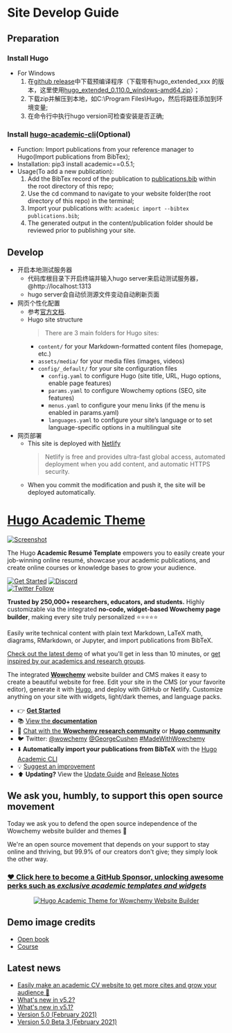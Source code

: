 # Site Develop Guide

## Preparation

### Install Hugo
* For Windows
  1. 在[github release](https://github.com/gohugoio/hugo/releases)中下载预编译程序（下载带有hugo_extended_xxx 的版本，这里使用[hugo_extended_0.110.0_windows-amd64.zip](https://github.com/gohugoio/hugo/releases/download/v0.110.0/hugo_extended_0.110.0_windows-amd64.zip)）；
  2. 下载zip并解压到本地，如C:\Program Files\Hugo，然后将路径添加到环境变量;
  3. 在命令行中执行hugo version可检查安装是否正确;

### Install [hugo-academic-cli](https://github.com/wowchemy/hugo-academic-cli)(Optional)
* Function: Import publications from your reference manager to Hugo(Import publications from BibTex);
* Installation: pip3 install academic==0.5.1;
* Usage(To add a new publication): 
  1. Add the BibTex record of the publication to [publications.bib](./publications.bib) within the root directory of this repo;
  2. Use the cd command to navigate to your website folder(the root directory of this repo) in the terminal;
  3. Import your publications with: `academic import --bibtex publications.bib`;
  4. The generated output in the content/publication folder should be reviewed prior to publishing your site.

## Develop
* 开启本地测试服务器
  * 代码库根目录下开启终端并输入hugo server来启动测试服务器，@http://localhost:1313
  * hugo server会自动侦测源文件变动自动刷新页面
* 网页个性化配置
  * 参考[官方文档](https://wowchemy.com/docs/).
  * Hugo site structure
    > There are 3 main folders for Hugo sites:
    * `content/` for your Markdown-formatted content files (homepage, etc.)
    * `assets/media/` for your media files (images, videos)
    * `config/_default/` for your site configuration files
      * `config.yaml` to configure Hugo (site title, URL, Hugo options, enable page features)
      * `params.yaml` to configure Wowchemy options (SEO, site features)
      * `menus.yaml` to configure your menu links (if the menu is enabled in params.yaml)
      * `languages.yaml` to configure your site’s language or to set language-specific options in a multilingual site
* 网页部署
  * This site is deployed with [Netlify](https://www.netlify.com/)
    > Netlify is free and provides ultra-fast global access, automated deployment when you add content, and automatic HTTPS security.
  * When you commit the modification and push it, the site will be deployed automatically.

# [Hugo Academic Theme](https://github.com/wowchemy/starter-hugo-academic)

[![Screenshot](./preview.png)](https://wowchemy.com/hugo-themes/)

The Hugo **Academic Resumé Template** empowers you to easily create your job-winning online resumé, showcase your academic publications, and create online courses or knowledge bases to grow your audience.

[![Get Started](https://img.shields.io/badge/-Get%20started-ff4655?style=for-the-badge)](https://wowchemy.com/hugo-themes/)
[![Discord](https://img.shields.io/discord/722225264733716590?style=for-the-badge)](https://discord.com/channels/722225264733716590/742892432458252370/742895548159492138)  
[![Twitter Follow](https://img.shields.io/twitter/follow/wowchemy?label=Follow%20on%20Twitter)](https://twitter.com/wowchemy)

️**Trusted by 250,000+ researchers, educators, and students.** Highly customizable via the integrated **no-code, widget-based Wowchemy page builder**, making every site truly personalized ⭐⭐⭐⭐⭐

Easily write technical content with plain text Markdown, LaTeX math, diagrams, RMarkdown, or Jupyter, and import publications from BibTeX.

[Check out the latest demo](https://academic-demo.netlify.app/) of what you'll get in less than 10 minutes, or [get inspired by our academics and research groups](https://wowchemy.com/creators/).

The integrated [**Wowchemy**](https://wowchemy.com) website builder and CMS makes it easy to create a beautiful website for free. Edit your site in the CMS (or your favorite editor), generate it with [Hugo](https://github.com/gohugoio/hugo), and deploy with GitHub or Netlify. Customize anything on your site with widgets, light/dark themes, and language packs.

- 👉 [**Get Started**](https://wowchemy.com/hugo-themes/)
- 📚 [View the **documentation**](https://wowchemy.com/docs/)
- 💬 [Chat with the **Wowchemy research community**](https://discord.gg/z8wNYzb) or [**Hugo community**](https://discourse.gohugo.io)
- 🐦 Twitter: [@wowchemy](https://twitter.com/wowchemy) [@GeorgeCushen](https://twitter.com/GeorgeCushen) [#MadeWithWowchemy](https://twitter.com/search?q=%23MadeWithWowchemy&src=typed_query)
- ⬇️ **Automatically import your publications from BibTeX** with the [Hugo Academic CLI](https://github.com/wowchemy/hugo-academic-cli)
- 💡 [Suggest an improvement](https://github.com/wowchemy/wowchemy-hugo-themes/issues)
- ⬆️ **Updating?** View the [Update Guide](https://wowchemy.com/docs/hugo-tutorials/update/) and [Release Notes](https://github.com/wowchemy/wowchemy-hugo-themes/releases)

## We ask you, humbly, to support this open source movement

Today we ask you to defend the open source independence of the Wowchemy website builder and themes 🐧

We're an open source movement that depends on your support to stay online and thriving, but 99.9% of our creators don't give; they simply look the other way.

### [❤️ Click here to become a GitHub Sponsor, unlocking awesome perks such as _exclusive academic templates and widgets_](https://github.com/sponsors/gcushen)

<p align="center"><a href="https://wowchemy.com/templates/" target="_blank" rel="noopener"><img src="https://wowchemy.com/uploads/readmes/academic_logo_200px.png" alt="Hugo Academic Theme for Wowchemy Website Builder"></a></p>

## Demo image credits

- [Open book](https://unsplash.com/photos/J4kK8b9Fgj8)
- [Course](https://unsplash.com/photos/JKUTrJ4vK00)

## Latest news

<!--START_SECTION:news-->
* [Easily make an academic CV website to get more cites and grow your audience 🚀](https:&#x2F;&#x2F;wowchemy.com&#x2F;blog&#x2F;easily-make-academic-website&#x2F;)
* [What&#39;s new in v5.2?](https:&#x2F;&#x2F;wowchemy.com&#x2F;blog&#x2F;whats-new-in-v5.2&#x2F;)
* [What&#39;s new in v5.1?](https:&#x2F;&#x2F;wowchemy.com&#x2F;blog&#x2F;whats-new-in-v5.1&#x2F;)
* [Version 5.0 (February 2021)](https:&#x2F;&#x2F;wowchemy.com&#x2F;blog&#x2F;version-5.0-february-2021&#x2F;)
* [Version 5.0 Beta 3 (February 2021)](https:&#x2F;&#x2F;wowchemy.com&#x2F;blog&#x2F;version-5.0-beta-3-february-2021&#x2F;)
<!--END_SECTION:news-->

